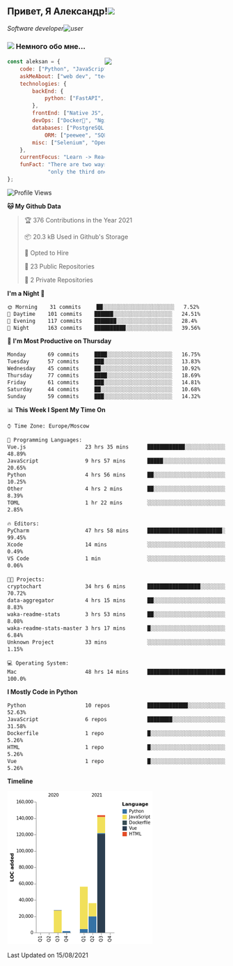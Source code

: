 <h2>Привет, Я Александр!<img src="https://media.giphy.com/media/12oufCB0MyZ1Go/giphy.gif" width="50"></h2>
<p><em>Software developer<img src="https://media.giphy.com/media/WUlplcMpOCEmTGBtBW/giphy.gif" width="30" alt="user">
</em></p>


### <img src="https://media.giphy.com/media/VgCDAzcKvsR6OM0uWg/giphy.gif" width="50"> Немного обо мне...
<img align='right' src="https://media.giphy.com/media/M9gbBd9nbDrOTu1Mqx/giphy.gif" width="280">

```javascript
const aleksan = {
    code: ["Python", "JavaScript", "CSS", "HTML"],
    askMeAbout: ["web dev", "tech", "game"],
    technologies: {
        backEnd: {
            python: ["FastAPI", "Django", "DRF"],
        },
        frontEnd: ["Native JS", "Vue3"],
        devOps: ["Docker🐳", "Nginx", "AWS", "Google CLOUD"],
        databases: ["PostgreSQL", "MySql", "sqlite3"],
            ORM: ["peewee", "SQLAlchemy", "PonyORM"]
        misc: ["Selenium", "Open-cv", "Telegram Bot"]
    },
    currentFocus: "Learn -> React/Vue and NodeJS",
    funFact: "There are two ways to write error-free programs; " +
             "only the third one works"
};
```

<!--START_SECTION:waka-->
![Profile Views](http://img.shields.io/badge/Profile%20Views-161-blue)

**🐱 My Github Data** 

> 🏆 376 Contributions in the Year 2021
 > 
> 📦 20.3 kB Used in Github's Storage 
 > 
> 💼 Opted to Hire
 > 
> 📜 23 Public Repositories 
 > 
> 🔑 2 Private Repositories  
 > 
**I'm a Night 🦉** 

```text
🌞 Morning    31 commits     ██░░░░░░░░░░░░░░░░░░░░░░░   7.52% 
🌆 Daytime    101 commits    ██████░░░░░░░░░░░░░░░░░░░   24.51% 
🌃 Evening    117 commits    ███████░░░░░░░░░░░░░░░░░░   28.4% 
🌙 Night      163 commits    ██████████░░░░░░░░░░░░░░░   39.56%

```
📅 **I'm Most Productive on Thursday** 

```text
Monday       69 commits     ████░░░░░░░░░░░░░░░░░░░░░   16.75% 
Tuesday      57 commits     ███░░░░░░░░░░░░░░░░░░░░░░   13.83% 
Wednesday    45 commits     ██░░░░░░░░░░░░░░░░░░░░░░░   10.92% 
Thursday     77 commits     ████░░░░░░░░░░░░░░░░░░░░░   18.69% 
Friday       61 commits     ███░░░░░░░░░░░░░░░░░░░░░░   14.81% 
Saturday     44 commits     ██░░░░░░░░░░░░░░░░░░░░░░░   10.68% 
Sunday       59 commits     ███░░░░░░░░░░░░░░░░░░░░░░   14.32%

```


📊 **This Week I Spent My Time On** 

```text
⌚︎ Time Zone: Europe/Moscow

💬 Programming Languages: 
Vue.js                   23 hrs 35 mins      ████████████░░░░░░░░░░░░░   48.89% 
JavaScript               9 hrs 57 mins       █████░░░░░░░░░░░░░░░░░░░░   20.65% 
Python                   4 hrs 56 mins       ██░░░░░░░░░░░░░░░░░░░░░░░   10.25% 
Other                    4 hrs 2 mins        ██░░░░░░░░░░░░░░░░░░░░░░░   8.39% 
TOML                     1 hr 22 mins        ░░░░░░░░░░░░░░░░░░░░░░░░░   2.85%

🔥 Editors: 
PyCharm                  47 hrs 58 mins      ████████████████████████░   99.45% 
Xcode                    14 mins             ░░░░░░░░░░░░░░░░░░░░░░░░░   0.49% 
VS Code                  1 min               ░░░░░░░░░░░░░░░░░░░░░░░░░   0.06%

🐱‍💻 Projects: 
cryptochart              34 hrs 6 mins       █████████████████░░░░░░░░   70.72% 
data-aggregator          4 hrs 15 mins       ██░░░░░░░░░░░░░░░░░░░░░░░   8.83% 
waka-readme-stats        3 hrs 53 mins       ██░░░░░░░░░░░░░░░░░░░░░░░   8.08% 
waka-readme-stats-master 3 hrs 17 mins       █░░░░░░░░░░░░░░░░░░░░░░░░   6.84% 
Unknown Project          33 mins             ░░░░░░░░░░░░░░░░░░░░░░░░░   1.15%

💻 Operating System: 
Mac                      48 hrs 14 mins      █████████████████████████   100.0%

```

**I Mostly Code in Python** 

```text
Python                   10 repos            █████████████░░░░░░░░░░░░   52.63% 
JavaScript               6 repos             ████████░░░░░░░░░░░░░░░░░   31.58% 
Dockerfile               1 repo              █░░░░░░░░░░░░░░░░░░░░░░░░   5.26% 
HTML                     1 repo              █░░░░░░░░░░░░░░░░░░░░░░░░   5.26% 
Vue                      1 repo              █░░░░░░░░░░░░░░░░░░░░░░░░   5.26%

```


**Timeline**

![Chart not found](https://raw.githubusercontent.com/Hazzari/Hazzari/master/charts/bar_graph.png) 


 Last Updated on 15/08/2021
<!--END_SECTION:waka-->
